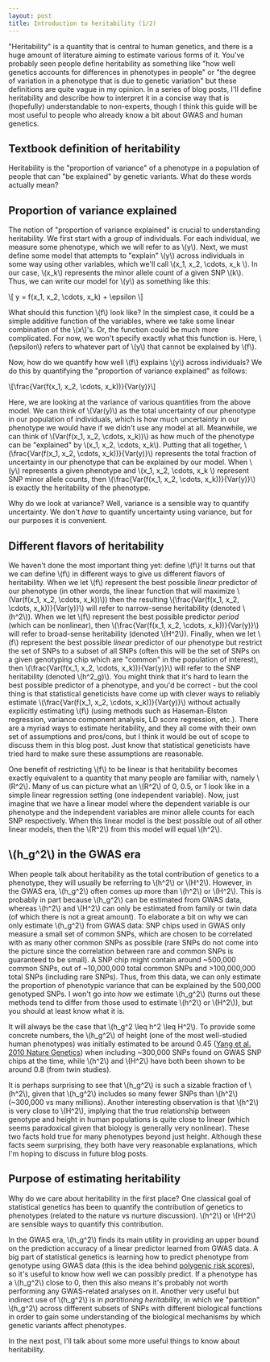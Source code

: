 ```yaml
---
layout: post
title: Introduction to heritability (1/2)
---
```


"Heritability" is a quantity that is central to human genetics, and there is a huge amount of literature aiming to estimate various forms of it. You've probably seen people define heritability as something like "how well genetics accounts for differences in phenotypes in people" or "the degree of variation in a phenotype that is due to genetic variation" but these definitions are quite vague in my opinion. In a series of blog posts, I'll define heritability and describe how to interpret it in a concise way that is (hopefully) understandable to non-experts, though I think this guide will be most useful to people who already know a bit about GWAS and human genetics.

## Textbook definition of heritability

Heritability is the "proportion of variance" of a phenotype in a population of people that can "be explained" by genetic variants. What do these words actually mean?

## Proportion of variance explained

The notion of "proportion of variance explained" is crucial to understanding heritability. We first start with a group of individuals. For each individual, we measure some phenotype, which we will refer to as \\(y\\). Next, we must define some model that attempts to "explain" \\(y\\) across individuals in some way using other variables, which we'll call \\(x_1, x_2,  \cdots, x_k \\). In our case, \\(x_k\\) represents the minor allele count of a given SNP \\(k\\). Thus, we can write our model for \\(y\\) as something like this:

\\[ y = f(x_1, x_2, \cdots, x_k) + \epsilon \\]

What should this function \\(f\\) look like? In the simplest case, it could be a simple additive function of the variables, where we take some linear combination of the \\(x\\)'s. Or, the function could be much more complicated. For now, we won't specify exactly what this function is. Here, \\(\epsilon\\) refers to whatever part of \\(y\\) that cannot be explained by \\(f\\).

Now, how do we quantify how well \\(f\\) explains \\(y\\) across individuals? We do this by quantifying the "proportion of variance explained" as follows:

\\[\frac{Var(f(x_1, x_2, \cdots, x_k))}{Var(y)}\\]

Here, we are looking at the variance of various quantities from the above model. We can think of \\(Var(y)\\) as the total uncertainty of our phenotype in our population of individuals, which is how much uncertainty in our phenotype we would have if we didn't use any model at all. Meanwhile, we can think of \\(Var(f(x_1, x_2, \cdots, x_k))\\) as how much of the phenotype can be "explained" by \\(x_1, x_2, \cdots, x_k\\). Putting that all together, \\(\frac{Var(f(x_1, x_2, \cdots, x_k))}{Var(y)}\\) represents the total fraction of uncertainty in our phenotype that can be explained by our model. When \\(y\\) represents a given phenotype and \\(x_1, x_2, \cdots, x_k \\) represent SNP minor allele counts, then \\(\frac{Var(f(x_1, x_2, \cdots, x_k))}{Var(y)}\\) is exactly the heritability of the phenotype.

Why do we look at variance? Well, variance is a sensible way to quantify uncertainty. We don't _have_ to quantify uncertainty using variance, but for our purposes it is convenient.

## Different flavors of heritability

We haven't done the most important thing yet: define \\(f\\)! It turns out that we can define \\(f\\) in different ways to give us different flavors of heritability. When we let \\(f\\) represent the best possible _linear_ predictor of our phenotype (in other words, the linear function that will maximize \\(Var(f(x_1, x_2, \cdots, x_k))\\)) then the resulting \\(\frac{Var(f(x_1, x_2, \cdots, x_k))}{Var(y)}\\) will refer to narrow-sense heritability (denoted \\(h^2\\)). When we let \\(f\\) represent the best possible predictor _period_ (which can be nonlinear), then \\(\frac{Var(f(x_1, x_2, \cdots, x_k))}{Var(y)}\\) will refer to broad-sense heritability (denoted \\(H^2\\)). Finally, when we let \\(f\\) represent the best possible _linear_ predictor of our phenotype but restrict the set of SNPs to a subset of all SNPs (often this will be the set of SNPs on a given genotyping chip which are "common" in the population of interest), then \\(\frac{Var(f(x_1, x_2, \cdots, x_k))}{Var(y)}\\) will refer to the SNP heritability (denoted \\(h^2_g)\\). You might think that it's hard to learn the best possible predictor of a phenotype, and you'd be correct - but the cool thing is that statistical geneticists have come up with clever ways to reliably estimate \\(\frac{Var(f(x_1, x_2, \cdots, x_k))}{Var(y)}\\) without actually explicitly estimating \\(f\\) (using methods such as Haseman-Elston regression, variance component analysis, LD score regression, etc.). There are a myriad ways to estimate heritability, and they all come with their own set of assumptions and pros/cons, but I think it would be out of scope to discuss them in this blog post. Just know that statistical geneticists have tried hard to make sure these assumptions are reasonable.

One benefit of restricting \\(f\\) to be linear is that heritability becomes exactly equivalent to a quantity that many people are familiar with, namely \\(R^2\\). Many of us can picture what an \\(R^2\\) of 0, 0.5, or 1 look like in a simple linear regression setting (one independent variable). Now, just imagine that we have a linear model where the dependent variable is our phenotype and the independent variables are minor allele counts for each SNP respectively. When this linear model is the best possible out of all other linear models, then the \\(R^2\\) from this model will equal \\(h^2\\).


## \\(h_g^2\\) in the GWAS era

When people talk about heritability as the total contribution of genetics to a phenotype, they will usually be referring to \\(h^2\\) or \\(H^2\\). However, in the GWAS era, \\(h_g^2\\) often comes up more than \\(h^2\\) or \\(H^2\\). This is probably in part because \\(h_g^2\\) can be estimated from GWAS data, whereas \\(h^2\\) and \\(H^2\\) can only be estimated from family or twin data (of which there is not a great amount). To elaborate a bit on why we can only estimate \\(h_g^2\\) from GWAS data: SNP chips used in GWAS only measure a small set of common SNPs, which are chosen to be correlated with as many other common SNPs as possible (rare SNPs do not come into the picture since the correlation between rare and common SNPs is guaranteed to be small). A SNP chip might contain around ~500,000 common SNPs, out of ~10,000,000 total common SNPs and >100,000,000 total SNPs (including rare SNPs). Thus, from this data, we can only estimate the proportion of phenotypic variance that can be explained by the 500,000 genotyped SNPs. I won't go into _how_ we estimate \\(h_g^2\\) (turns out these methods tend to differ from those used to estimate \\(h^2\\) or \\(H^2\\)), but you should at least know what it is.

It will always be the case that \\(h_g^2 \leq h^2 \leq H^2\\). To provide some concrete numbers, the \\(h_g^2\\) of height (one of the most well-studied human phenotypes) was initially estimated to be around 0.45 ([Yang et al. 2010 Nature Genetics](https://www.nature.com/articles/ng.608)) when including ~300,000 SNPs found on GWAS SNP chips at the time, while \\(h^2\\) and \\(H^2\\) have both been shown to be around 0.8 (from twin studies).

It is perhaps surprising to see that \\(h_g^2\\) is such a sizable fraction of \\(h^2\\), given that \\(h_g^2\\) includes so many fewer SNPs than \\(h^2\\) (~300,000 vs many millions). Another interesting observation is that \\(h^2\\) is very close to \\(H^2\\), implying that the true relationship between genotype and height in human populations is quite close to linear (which seems paradoxical given that biology is generally very nonlinear). These two facts hold true for many phenotypes beyond just height. Although these facts seem surprising, they both have very reasonable explanations, which I'm hoping to discuss in future blog posts.

## Purpose of estimating heritability

Why do we care about heritability in the first place? One classical goal of statistical genetics has been to quantify the contribution of genetics to phenotypes (related to the nature vs nurture discussion). \\(h^2\\) or \\(H^2\\) are sensible ways to quantify this contribution.

In the GWAS era, \\(h_g^2\\) finds its main utility in providing an upper bound on the prediction accuracy of a linear predictor learned from GWAS data. A big part of statistical genetics is learning how to predict phenotype from genotype using GWAS data (this is the idea behind [polygenic risk scores](https://www.genome.gov/Health/Genomics-and-Medicine/Polygenic-risk-scores)), so it's useful to know how well we can possibly predict. If a phenotype has a \\(h_g^2\\) close to 0, then this also means it's probably not worth performing any GWAS-related analyses on it. Another very useful but  indirect use of \\(h_g^2\\) is in _partitioning heritability_, in which we "partition" \\(h_g^2\\) across different subsets of SNPs with different biological functions in order to gain some understanding of the biological mechanisms by which genetic variants affect phenotypes.

In the next post, I'll talk about some more useful things to know about heritability.
